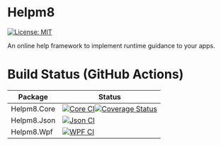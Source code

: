 # Helpm8
[![License: MIT](https://img.shields.io/badge/License-MIT-yellow.svg)](https://opensource.org/licenses/MIT)

An online help framework to implement runtime guidance to your apps.

# Build Status (GitHub Actions)
|Package|Status|
|-------|------|
|Helpm8.Core|[![Core CI](https://github.com/Wiesenwischer/Helpm8/actions/workflows/core-ci.yml/badge.svg)](https://github.com/Wiesenwischer/Helpm8/actions/workflows/core-ci.yml)[![Coverage Status](https://coveralls.io/repos/github/Wiesenwischer/Helpm8/badge.svg?branch=main)](https://coveralls.io/github/Wiesenwischer/Helpm8?branch=main)|
|Helpm8.Json|[![Json CI](https://github.com/Wiesenwischer/Helpm8/actions/workflows/json-ci.yml/badge.svg)](https://github.com/Wiesenwischer/Helpm8/actions/workflows/json-ci.yml)|
|Helpm8.Wpf|[![WPF CI](https://github.com/Wiesenwischer/Helpm8/actions/workflows/wpf-ci.yml/badge.svg)](https://github.com/Wiesenwischer/Helpm8/actions/workflows/wpf-ci.yml)|

